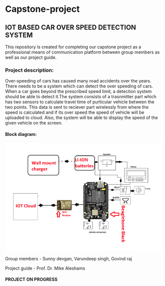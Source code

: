 # Capstone-project

## IOT BASED  CAR OVER SPEED DETECTION SYSTEM 
This repository is created  for completing our capstone project as a professional means of communication platform  between  group members as well as our project guide.

### Project description:
Over-speeding of cars has caused many road accidents over the years. There needs to be a system which can detect the over speeding of cars. When a car goes beyond the prescribed speed limit, a detection system should be able to detect it.The system consists of a trasnmitter part which has two sensors to calculate travel time of purticular vehicle between the two points. This data is sent to reciever part wirelessly from where the speed is calculated and if its over speed the speed of vehicle will be uploaded to cloud.  Also, the system will be able to display the speed of the given vehicle on the screen. 

#### Block diagram:

![ ](Images/Bdiagram.png)

Group members - Sunny devgan, Varundeep singh, Govind raj

Project guide - Prof. Dr. Mike Aleshams

   #### PROJECT ON PROGRESS                                                                                                                                                                                                                                                                      
